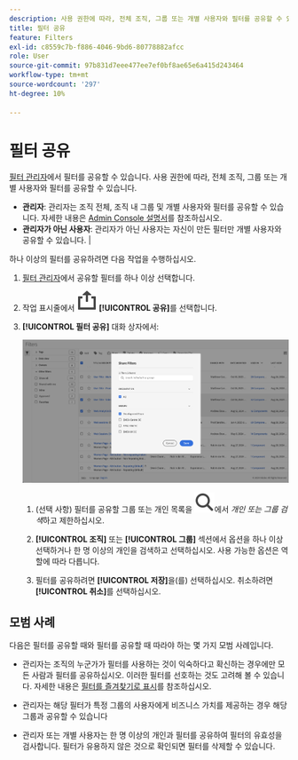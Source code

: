 ```yaml
---
description: 사용 권한에 따라, 전체 조직, 그룹 또는 개별 사용자와 필터를 공유할 수 있습니다.
title: 필터 공유
feature: Filters
exl-id: c8559c7b-f886-4046-9bd6-80778882afcc
role: User
source-git-commit: 97b831d7eee477ee7ef0bf8ae65e6a415d243464
workflow-type: tm+mt
source-wordcount: '297'
ht-degree: 10%

---
```


# 필터 공유

[필터 관리자](manage-filters.md)에서 필터를 공유할 수 있습니다. 사용 권한에 따라, 전체 조직, 그룹 또는 개별 사용자와 필터를 공유할 수 있습니다.

* **관리자**: 관리자는 조직 전체, 조직 내 그룹 및 개별 사용자와 필터를 공유할 수 있습니다. 자세한 내용은 [Admin Console 설명서](https://helpx.adobe.com/kr/enterprise/using/manage-products.html)를 참조하십시오.
* **관리자가 아닌 사용자**: 관리자가 아닌 사용자는 자신이 만든 필터만 개별 사용자와 공유할 수 있습니다. |

하나 이상의 필터를 공유하려면 다음 작업을 수행하십시오.

1. [필터 관리자](manage-filters.md)에서 공유할 필터를 하나 이상 선택합니다.
1. 작업 표시줄에서 ![공유](/help/assets/icons/ShareAlt.svg) **[!UICONTROL 공유]**&#x200B;를 선택합니다.
1. **[!UICONTROL 필터 공유]** 대화 상자에서:

   ![필터 공유 대화 상자](assets/share-filter-dialog.png)

   1. (선택 사항) 필터를 공유할 그룹 또는 개인 목록을 ![검색](/help/assets/icons/Search.svg)에서 *개인 또는 그룹 검색*&#x200B;하고 제한하십시오.

   1. **[!UICONTROL 조직]** 또는 **[!UICONTROL 그룹]** 섹션에서 옵션을 하나 이상 선택하거나 한 명 이상의 개인을 검색하고 선택하십시오. 사용 가능한 옵션은 역할에 따라 다릅니다.

   1. 필터를 공유하려면 **[!UICONTROL 저장]**&#x200B;을(를) 선택하십시오. 취소하려면 **[!UICONTROL 취소]**&#x200B;를 선택하십시오.

## 모범 사례

다음은 필터를 공유할 때와 필터를 공유할 때 따라야 하는 몇 가지 모범 사례입니다.

* 관리자는 조직의 누군가가 필터를 사용하는 것이 익숙하다고 확신하는 경우에만 모든 사람과 필터를 공유하십시오. 이러한 필터를 선호하는 것도 고려해 볼 수 있습니다. 자세한 내용은 [필터를 즐겨찾기로 표시](filters-favorite.md)를 참조하십시오.

* 관리자는 해당 필터가 특정 그룹의 사용자에게 비즈니스 가치를 제공하는 경우 해당 그룹과 공유할 수 있습니다

* 관리자 또는 개별 사용자는 한 명 이상의 개인과 필터를 공유하여 필터의 유효성을 검사합니다. 필터가 유용하지 않은 것으로 확인되면 필터를 삭제할 수 있습니다.
